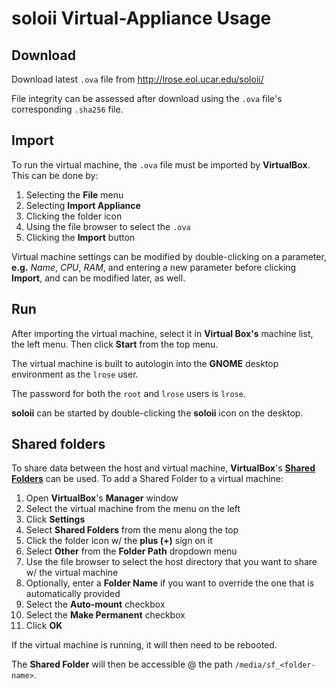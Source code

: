 # soloii Virtual-Appliance Usage

## Download

Download latest `.ova` file from <http://lrose.eol.ucar.edu/soloii/>

File integrity can be assessed after download using the `.ova` file's corresponding `.sha256` file.

## Import

To run the virtual machine, the `.ova` file must be imported by **VirtualBox**. This can be done by:

1. Selecting the **File** menu
2. Selecting **Import Appliance**
3. Clicking the folder icon
4. Using the file browser to select the `.ova`
5. Clicking the **Import** button

Virtual machine settings can be modified by double-clicking on a parameter, **e.g.** *Name*, *CPU*, *RAM*, and entering a new parameter before clicking **Import**, and can be modified later, as well.

## Run

After importing the virtual machine, select it in **Virtual Box's** machine list, the left menu. Then click **Start** from the top menu.

The virtual machine is built to autologin into the **GNOME** desktop environment as the `lrose` user.

The password for both the `root` and `lrose` users is `lrose`.

**soloii** can be started by double-clicking the **soloii** icon on the desktop.

## Shared folders

To share data between the host and virtual machine, **VirtualBox**'s [**Shared Folders**](https://www.virtualbox.org/manual/ch04.html#sharedfolders) can be used. To add a Shared Folder to a virtual machine:

1. Open **VirtualBox**'s **Manager** window
2. Select the virtual machine from the menu on the left
3. Click **Settings**
4. Select **Shared Folders** from the menu along the top
5. Click the folder icon w/ the **plus (+)** sign on it
6. Select **Other** from the **Folder Path** dropdown menu
7. Use the file browser to select the host directory that you want to share w/ the virtual machine
8. Optionally, enter a **Folder Name** if you want to override the one that is automatically provided
9. Select the **Auto-mount** checkbox
10. Select the **Make Permanent** checkbox
11. Click **OK**

If the virtual machine is running, it will then need to be rebooted.

The **Shared Folder** will then be accessible @ the path `/media/sf_<folder-name>`.

